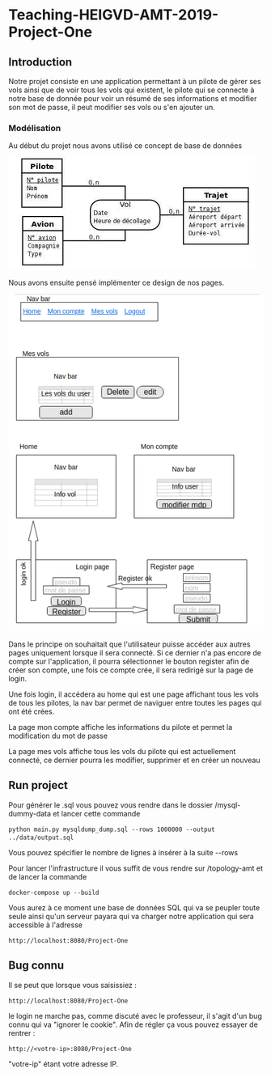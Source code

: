 # Teaching-HEIGVD-AMT-2019-Project-One

## Introduction
Notre projet consiste en une application permettant à un pilote de gérer ses vols ainsi que de voir tous les vols qui existent, le pilote qui se connecte à notre base de donnée pour voir un résumé de ses informations et modifier son mot de passe, il peut modifier ses vols ou s'en ajouter un.

### Modélisation
Au début du projet nous avons utilisé ce concept de base de données

![Concept de base de données](rapport-pic/schema.jpg)

Nous avons ensuite pensé implémenter ce design de nos pages.

![Concept de base de données](rapport-pic/mockup.png)

Dans le principe on souhaitait que l'utilisateur puisse accéder aux autres pages uniquement lorsque il sera connecté. Si ce dernier n'a pas encore de compte sur l'application, il pourra sélectionner le bouton register afin de créer son compte, une fois ce compte crée, il sera redirigé sur la page de login.

Une fois login, il accédera au home qui est une page affichant tous les vols de tous les pilotes, la nav bar permet de naviguer entre toutes les pages qui ont été crées.

La page mon compte affiche les informations du pilote et permet la modification du mot de passe

La page mes vols affiche tous les vols du pilote qui est actuellement connecté, ce dernier pourra les modifier, supprimer et en créer un nouveau

## Run project

Pour générer le .sql vous pouvez vous rendre dans le dossier /mysql-dummy-data et lancer cette commande
```
python main.py mysqldump_dump.sql --rows 1000000 --output ../data/output.sql
```
Vous pouvez spécifier le nombre de lignes à insérer à la suite --rows

Pour lancer l'infrastructure il vous suffit de vous rendre sur /topology-amt et de lancer la commande

```
docker-compose up --build
```
Vous aurez à ce moment une base de données SQL qui va se peupler toute seule ainsi qu'un serveur payara qui va charger notre application qui sera accessible à l'adresse
```
http://localhost:8080/Project-One
```

## Bug connu

Il se peut que lorsque vous saisissiez :
```
http://localhost:8080/Project-One
```
le login ne marche pas, comme discuté avec le professeur, il s'agit d'un bug connu qui va "ignorer le cookie". Afin de régler ça vous pouvez essayer de rentrer : 
```
http://<votre-ip>:8080/Project-One
```
"votre-ip" étant votre adresse IP.
